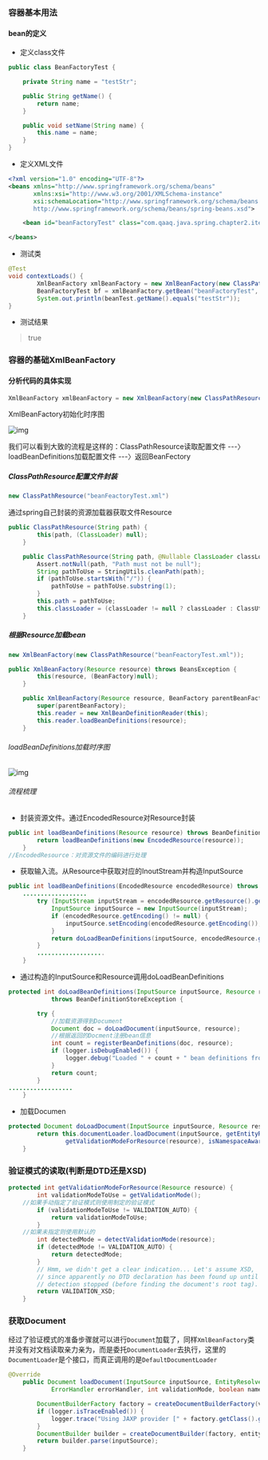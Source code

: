 ### 容器基本用法

#### bean的定义

- 定义class文件

```java
public class BeanFactoryTest {

    private String name = "testStr";

    public String getName() {
        return name;
    }

    public void setName(String name) {
        this.name = name;
    }
}
```

- 定义XML文件

```xml
<?xml version="1.0" encoding="UTF-8"?>
<beans xmlns="http://www.springframework.org/schema/beans"
       xmlns:xsi="http://www.w3.org/2001/XMLSchema-instance"
       xsi:schemaLocation="http://www.springframework.org/schema/beans
       http://www.springframework.org/schema/beans/spring-beans.xsd">

    <bean id="beanFactoryTest" class="com.qaaq.java.spring.chapter2.item1.BeanTest"/>

</beans>
```

- 测试类

```java
@Test
void contextLoads() {
        XmlBeanFactory xmlBeanFactory = new XmlBeanFactory(new ClassPathResource("beanFeactoryTest.xml"));
        BeanFactoryTest bf = xmlBeanFactory.getBean("beanFactoryTest", BeanFactoryTest.class);
        System.out.println(beanTest.getName().equals("testStr"));
}
```

- 测试结果

> true

### 容器的基础XmlBeanFactory

#### 分析代码的具体实现

```java
XmlBeanFactory xmlBeanFactory = new XmlBeanFactory(new ClassPathResource("beanFeactoryTest.xml"));
```

XmlBeanFactory初始化时序图

![img](https://gitee.com/laoyouji1018/images/raw/master/img/20210725183807.png)

我们可以看到大致的流程是这样的：ClassPathResource读取配置文件 ---〉loadBeanDefinitions加载配置文件 ---〉返回BeanFectory

##### ClassPathResource配置文件封装

```java
new ClassPathResource("beanFeactoryTest.xml")
```

通过spring自己封装的资源加载器获取文件Resource

```java
public ClassPathResource(String path) {
		this(path, (ClassLoader) null);
	}

	public ClassPathResource(String path, @Nullable ClassLoader classLoader) {
		Assert.notNull(path, "Path must not be null");
		String pathToUse = StringUtils.cleanPath(path);
		if (pathToUse.startsWith("/")) {
			pathToUse = pathToUse.substring(1);
		}
		this.path = pathToUse;
		this.classLoader = (classLoader != null ? classLoader : ClassUtils.getDefaultClassLoader());
	}
```

##### 根据Resource加载bean

```java
new XmlBeanFactory(new ClassPathResource("beanFeactoryTest.xml"));
```

```java
public XmlBeanFactory(Resource resource) throws BeansException {
        this(resource, (BeanFactory)null);
    }

    public XmlBeanFactory(Resource resource, BeanFactory parentBeanFactory) throws BeansException {
        super(parentBeanFactory);
        this.reader = new XmlBeanDefinitionReader(this);
        this.reader.loadBeanDefinitions(resource);
    }
```

###### loadBeanDefinitions加载时序图

![img](https://gitee.com/laoyouji1018/images/raw/master/img/20210725192130.png)

###### 流程梳理

- 封装资源文件。通过EncodedResource对Resource封装

```java
public int loadBeanDefinitions(Resource resource) throws BeanDefinitionStoreException {
		return loadBeanDefinitions(new EncodedResource(resource));
	}
//EncodedResource：对资源文件的编码进行处理
```

- 获取输入流。从Resource中获取对应的InoutStream并构造InputSource

```java
public int loadBeanDefinitions(EncodedResource encodedResource) throws BeanDefinitionStoreException {
	..................
		try (InputStream inputStream = encodedResource.getResource().getInputStream()) {
			InputSource inputSource = new InputSource(inputStream);
			if (encodedResource.getEncoding() != null) {
				inputSource.setEncoding(encodedResource.getEncoding());
			}
			return doLoadBeanDefinitions(inputSource, encodedResource.getResource());
		}
		...................
	}
```

- 通过构造的InputSource和Resource调用doLoadBeanDefinitions

```java
protected int doLoadBeanDefinitions(InputSource inputSource, Resource resource)
			throws BeanDefinitionStoreException {

		try {
            //加载资源得到Document
			Document doc = doLoadDocument(inputSource, resource);
            //根据返回的Docment注册bean信息
			int count = registerBeanDefinitions(doc, resource);
			if (logger.isDebugEnabled()) {
				logger.debug("Loaded " + count + " bean definitions from " + resource);
			}
			return count;
		}
..................
	}
```

- 加载Documen

```java
protected Document doLoadDocument(InputSource inputSource, Resource resource) throws Exception {
		return this.documentLoader.loadDocument(inputSource, getEntityResolver(), this.errorHandler,
				getValidationModeForResource(resource), isNamespaceAware());
	}
```

### 验证模式的读取(判断是DTD还是XSD)

```java
protected int getValidationModeForResource(Resource resource) {
		int validationModeToUse = getValidationMode();
    //如果手动指定了验证模式则使用制定的验证模式
		if (validationModeToUse != VALIDATION_AUTO) {
			return validationModeToUse;
		}
    //如果未指定则使用默认的
		int detectedMode = detectValidationMode(resource);
		if (detectedMode != VALIDATION_AUTO) {
			return detectedMode;
		}
		// Hmm, we didn't get a clear indication... Let's assume XSD,
		// since apparently no DTD declaration has been found up until
		// detection stopped (before finding the document's root tag).
		return VALIDATION_XSD;
	}
```

### 获取Document

经过了验证模式的准备步骤就可以进行`Document`加载了，同样`XmlBeanFactory`类并没有对文档读取亲力亲为，而是委托`DocumentLoader`去执行，这里的`DocumentLoader`是个接口，而真正调用的是`DefaultDocumentLoader`

```java
@Override
	public Document loadDocument(InputSource inputSource, EntityResolver entityResolver,
			ErrorHandler errorHandler, int validationMode, boolean namespaceAware) throws Exception {

		DocumentBuilderFactory factory = createDocumentBuilderFactory(validationMode, namespaceAware);
		if (logger.isTraceEnabled()) {
			logger.trace("Using JAXP provider [" + factory.getClass().getName() + "]");
		}
		DocumentBuilder builder = createDocumentBuilder(factory, entityResolver, errorHandler);
		return builder.parse(inputSource);
	}
```

